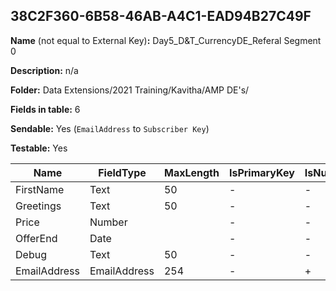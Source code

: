 ## 38C2F360-6B58-46AB-A4C1-EAD94B27C49F

**Name** (not equal to External Key)**:** Day5_D&T_CurrencyDE_Referal Segment 0

**Description:** n/a

**Folder:** Data Extensions/2021 Training/Kavitha/AMP DE's/

**Fields in table:** 6

**Sendable:** Yes (`EmailAddress` to `Subscriber Key`)

**Testable:** Yes

| Name | FieldType | MaxLength | IsPrimaryKey | IsNullable | DefaultValue |
| --- | --- | --- | --- | --- | --- |
| FirstName | Text | 50 | - | - |  |
| Greetings | Text | 50 | - | - |  |
| Price | Number |  | - | - |  |
| OfferEnd | Date |  | - | - |  |
| Debug | Text | 50 | - | - |  |
| EmailAddress | EmailAddress | 254 | - | + |  |
